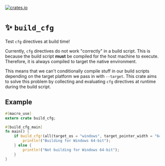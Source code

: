 [![crates.io](https://img.shields.io/crates/v/build_cfg.svg)](https://crates.io/crates/build_cfg)

# ✨ `build_cfg`

Test `cfg` directives at build time!

Currently, `cfg` directives do not work "correctly" in a build script. This is because the build script **must** be compiled for the host machine to execute. Therefore, it is always compiled to target the native environment.

This means that we can't conditionally compile stuff in our build scripts depending on the target platform we pass in with `--target`. This crate aims to solve this problem by collecting and evaluating `cfg` directives at runtime during the build script.

## Example

```rust
#[macro_use]
extern crate build_cfg;

#[build_cfg_main]
fn main() {
    if build_cfg!(all(target_os = "windows", target_pointer_width = "64")) {
        println!("Building for Windows 64-bit");
    } else {
        println!("Not building for Windows 64-bit");
    }
}
```